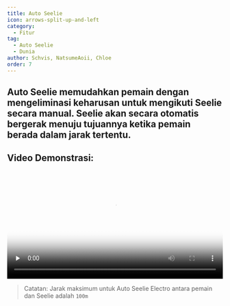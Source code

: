 ```yaml
---
title: Auto Seelie
icon: arrows-split-up-and-left
category:
  - Fitur
tag:
  - Auto Seelie
  - Dunia
author: Schvis, NatsumeAoii, Chloe
order: 7
---
```


## Auto Seelie memudahkan pemain dengan mengeliminasi keharusan untuk mengikuti Seelie secara manual. Seelie akan secara otomatis bergerak menuju tujuannya ketika pemain berada dalam jarak tertentu.

## Video Demonstrasi:

<video controls preload="none" width="100%" poster="https://nextcloud.atruicardona.xyz/s/f3Z4wMqM4d8dERo/preview"><source src="https://nextcloud.atruicardona.xyz/s/f3Z4wMqM4d8dERo/download" type="video/mp4"></video>

> Catatan: Jarak maksimum untuk Auto Seelie Electro antara pemain dan Seelie adalah `100m`